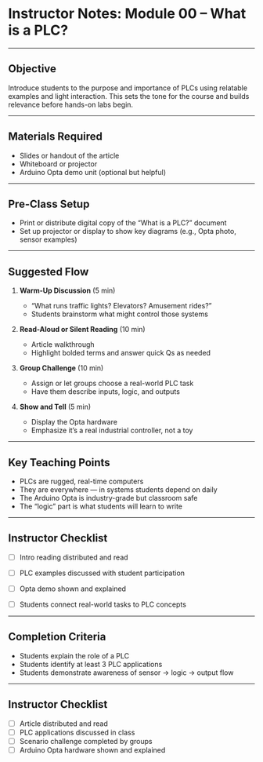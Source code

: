 
# Instructor Notes: Module 00 – What is a PLC?

---

## Objective

Introduce students to the purpose and importance of PLCs using relatable examples and light interaction. This sets the tone for the course and builds relevance before hands-on labs begin.

---

## Materials Required

- Slides or handout of the article
- Whiteboard or projector
- Arduino Opta demo unit (optional but helpful)

---

## Pre-Class Setup

- Print or distribute digital copy of the “What is a PLC?” document
- Set up projector or display to show key diagrams (e.g., Opta photo, sensor examples)

---

## Suggested Flow

1. **Warm-Up Discussion** (5 min)
   - “What runs traffic lights? Elevators? Amusement rides?”
   - Students brainstorm what might control those systems

2. **Read-Aloud or Silent Reading** (10 min)
   - Article walkthrough
   - Highlight bolded terms and answer quick Qs as needed

3. **Group Challenge** (10 min)
   - Assign or let groups choose a real-world PLC task
   - Have them describe inputs, logic, and outputs

4. **Show and Tell** (5 min)
   - Display the Opta hardware
   - Emphasize it’s a real industrial controller, not a toy

---

## Key Teaching Points

- PLCs are rugged, real-time computers
- They are everywhere — in systems students depend on daily
- The Arduino Opta is industry-grade but classroom safe
- The “logic” part is what students will learn to write

---

## Instructor Checklist

- [ ] Intro reading distributed and read
- [ ] PLC examples discussed with student participation
- [ ] Opta demo shown and explained
- [ ] Students connect real-world tasks to PLC concepts


---

## Completion Criteria

- Students explain the role of a PLC
- Students identify at least 3 PLC applications
- Students demonstrate awareness of sensor → logic → output flow

---

## Instructor Checklist

- [ ] Article distributed and read
- [ ] PLC applications discussed in class
- [ ] Scenario challenge completed by groups
- [ ] Arduino Opta hardware shown and explained
